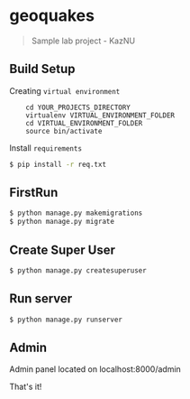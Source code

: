 # geoquakes

> Sample lab project - KazNU

## Build Setup

Creating `virtual environment`

```shell
    cd YOUR_PROJECTS_DIRECTORY
    virtualenv VIRTUAL_ENVIRONMENT_FOLDER
    cd VIRTUAL_ENVIRONMENT_FOLDER
    source bin/activate
```

Install `requirements`

``` bash
$ pip install -r req.txt
```

## FirstRun

``` bash
$ python manage.py makemigrations
$ python manage.py migrate
```

## Create Super User

``` bash
$ python manage.py createsuperuser
```

## Run server

``` bash
$ python manage.py runserver
```

## Admin 
Admin panel located on localhost:8000/admin

That's it!

